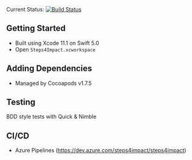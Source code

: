 Current Status: [![Build Status](https://dev.azure.com/steps4impact/steps4impact/_apis/build/status/steps4impact%20(iOS)?branchName=master)](https://dev.azure.com/steps4impact/steps4impact/_build/latest?definitionId=1&branchName=master)

## Getting Started

- Built using Xcode 11.1 on Swift 5.0
- Open `Steps4Impact.xcworkspace`

## Adding Dependencies

- Managed by Cocoapods v1.7.5

## Testing

BDD style tests with Quick & Nimble

## CI/CD

- Azure Pipelines (https://dev.azure.com/steps4impact/steps4impact)
